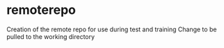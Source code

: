 # remoterepo
Creation of the remote repo for use during test and training
Change to be pulled to the working directory
